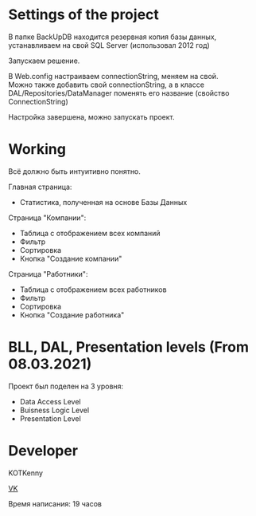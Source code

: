# Settings of the project

В папке BackUpDB находится резервная копия базы данных, устанавливаем на свой SQL Server (использовал 2012 год)<br>

Запускаем решение.<br>

В Web.config настраиваем connectionString, меняем на свой.<br>
Можно также добавить свой connectionString, а в классе DAL/Repositories/DataManager поменять его название (свойство ConnectionString)<br>

Настройка завершена, можно запускать проект.

# Working

Всё должно быть интуитивно понятно.<br>

Главная страница:<br>
  * Статистика, полученная на основе Базы Данных<br>

Страница "Компании":<br>
  * Таблица с отображением всех компаний<br>
  * Фильтр<br>
  * Сортировка<br>
  * Кнопка "Создание компании"<br>

Страница "Работники":<br>
  * Таблица с отображением всех работников<br>
  * Фильтр<br>
  * Сортировка<br>
  * Кнопка "Создание работника"

# BLL, DAL, Presentation levels (From 08.03.2021)

Проект был поделен на 3 уровня:<br>
  * Data Access Level
  * Buisness Logic Level
  * Presentation Level

# Developer

KOTKenny

[VK](https://vk.com/kotkenny)

Время написания: 19 часов
